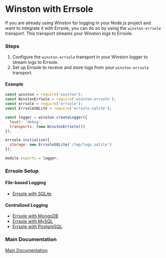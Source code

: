 # Winston with Errsole

If you are already using Winston for logging in your Node.js project and want to integrate it with Errsole, you can do so by using the `winston-errsole` transport. This transport streams your Winston logs to Errsole.

### Steps

1. Configure the `winston-errsole` transport in your Winston logger to stream logs to Errsole.
2. Set up Errsole to receive and store logs from your `winston-errsole` transport.

#### Example

```javascript
const winston = require('winston');
const WinstonErrsole = require('winston-errsole');
const errsole = require('errsole');
const ErrsoleSQLite = require('errsole-sqlite');

const logger = winston.createLogger({
  level: 'debug',
  transports: [new WinstonErrsole()]
});

errsole.initialize({
  storage: new ErrsoleSQLite('/tmp/logs.sqlite')
});

module.exports = logger;
```

### Errsole Setup

#### File-based Logging

* [Errsole with SQLite](https://github.com/errsole/errsole.js/blob/master/docs/sqlite-storage.md)

#### Centralized Logging

* [Errsole with MongoDB](https://github.com/errsole/errsole.js/blob/master/docs/mongodb-storage.md)
* [Errsole with MySQL](https://github.com/errsole/errsole.js/blob/master/docs/mysql-storage.md)
* [Errsole with PostgreSQL](https://github.com/errsole/errsole.js/blob/master/docs/postgresql-storage.md)

### Main Documentation

[Main Documentation](/README.md)
